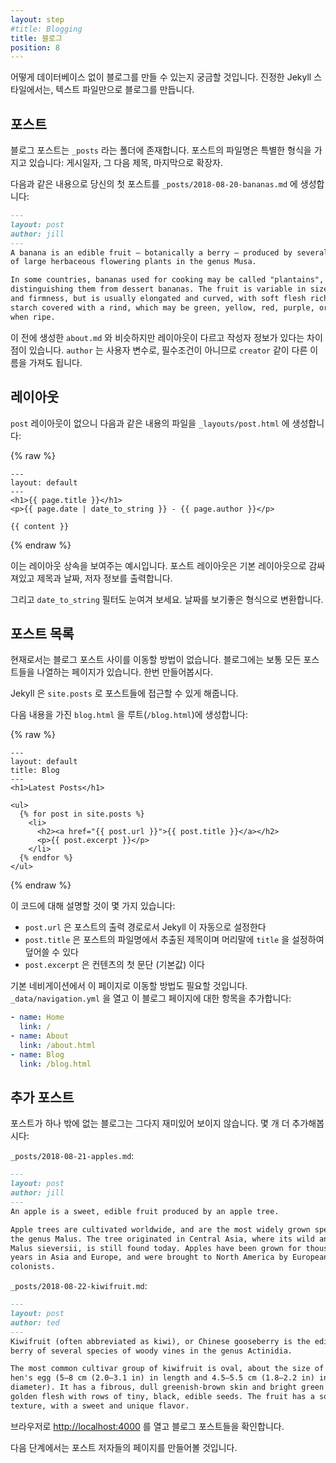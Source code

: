 ```yaml
---
layout: step
#title: Blogging
title: 블로그
position: 8
---
```

<!--
You might be wondering how you can have a blog without a database. In true
Jekyll style, blogging is powered by text files only.
-->
어떻게 데이터베이스 없이 블로그를 만들 수 있는지 궁금할 것입니다. 진정한
Jekyll 스타일에서는, 텍스트 파일만으로 블로그를 만듭니다.

<!--
## Posts
-->
## 포스트

<!--
Blog posts live in a folder called `_posts`. The filename for posts have a
special format: the publish date, then a title, followed by an extension.
-->
블로그 포스트는 `_posts` 라는 폴더에 존재합니다. 포스트의 파일명은 특별한
형식을 가지고 있습니다: 게시일자, 그 다음 제목, 마지막으로 확장자.

<!--
Create your first post at `_posts/2018-08-20-bananas.md` with the
following content:
-->
다음과 같은 내용으로 당신의 첫 포스트를 `_posts/2018-08-20-bananas.md` 에
생성합니다:

```markdown
---
layout: post
author: jill
---
A banana is an edible fruit – botanically a berry – produced by several kinds
of large herbaceous flowering plants in the genus Musa.

In some countries, bananas used for cooking may be called "plantains",
distinguishing them from dessert bananas. The fruit is variable in size, color,
and firmness, but is usually elongated and curved, with soft flesh rich in
starch covered with a rind, which may be green, yellow, red, purple, or brown
when ripe.
```

<!--
This is like the `about.md` you created before except it has an author and
a different layout. `author` is a custom variable, it's not required and could
have been named something like `creator`.
-->
이 전에 생성한 `about.md` 와 비슷하지만 레이아웃이 다르고 작성자 정보가 있다는
차이점이 있습니다. `author` 는 사용자 변수로, 필수조건이 아니므로 `creator` 같이
다른 이름을 가져도 됩니다.

<!--
## Layout
-->
## 레이아웃

<!--
The `post` layout doesn't exist so you'll need to create it at
`_layouts/post.html` with the following content:
-->
`post` 레이아웃이 없으니 다음과 같은 내용의 파일을
`_layouts/post.html` 에 생성합니다:

{% raw %}
```liquid
---
layout: default
---
<h1>{{ page.title }}</h1>
<p>{{ page.date | date_to_string }} - {{ page.author }}</p>

{{ content }}
```
{% endraw %}

<!--
This is an example of layout inheritance. The post layout outputs the title,
date, author and content body which is wrapped by the default layout.
-->
이는 레이아웃 상속을 보여주는 예시입니다. 포스트 레이아웃은 기본 레이아웃으로
감싸져있고 제목과 날짜, 저자 정보를 출력합니다.

<!--
Also note the `date_to_string` filter, this formats a date into a nicer format.
-->
그리고 `date_to_string` 필터도 눈여겨 보세요. 날짜를 보기좋은 형식으로 변환합니다.

<!--
## List posts
-->
## 포스트 목록

<!--
There's currently no way to navigate to the blog post. Typically a blog has a
page which lists all the posts, let's do that next.
-->
현재로서는 블로그 포스트 사이를 이동할 방법이 없습니다. 블로그에는 보통 모든
포스트들을 나열하는 페이지가 있습니다. 한번 만들어봅시다.

<!--
Jekyll makes posts available at `site.posts`.
-->
Jekyll 은 `site.posts` 로 포스트들에 접근할 수 있게 해줍니다.

<!--
Create `blog.html` in your root (`/blog.html`) with the following content:
-->
다음 내용을 가진 `blog.html` 을 루트(`/blog.html`)에 생성합니다:

{% raw %}
```liquid
---
layout: default
title: Blog
---
<h1>Latest Posts</h1>

<ul>
  {% for post in site.posts %}
    <li>
      <h2><a href="{{ post.url }}">{{ post.title }}</a></h2>
      <p>{{ post.excerpt }}</p>
    </li>
  {% endfor %}
</ul>
```
{% endraw %}

<!--
There's a few things to note with this code:
-->
이 코드에 대해 설명할 것이 몇 가지 있습니다:

<!--
* `post.url` is automatically set by Jekyll to the output path of the post
* `post.title` is pulled from the post filename and can be overridden by
setting `title` in front matter
* `post.excerpt` is the first paragraph of content by default
-->
* `post.url` 은 포스트의 출력 경로로서 Jekyll 이 자동으로 설정한다
* `post.title` 은 포스트의 파일명에서 추출된 제목이며 머리말에 `title` 을
설정하여 덮어쓸 수 있다
* `post.excerpt` 은 컨텐츠의 첫 문단 (기본값) 이다

<!--
You also need a way to navigate to this page through the main navigation. Open
`_data/navigation.yml` and add an entry for the blog page:
-->
기본 네비게이션에서 이 페이지로 이동할 방법도 필요할 것입니다.
`_data/navigation.yml` 을 열고 이 블로그 페이지에 대한 항목을 추가합니다:

```yaml
- name: Home
  link: /
- name: About
  link: /about.html
- name: Blog
  link: /blog.html
```

<!--
## More posts
-->
## 추가 포스트

<!--
A blog isn't very exciting with a single post. Add a few more:
-->
포스트가 하나 밖에 없는 블로그는 그다지 재미있어 보이지 않습니다. 몇 개 더 추가해봅시다:

`_posts/2018-08-21-apples.md`:

```markdown
---
layout: post
author: jill
---
An apple is a sweet, edible fruit produced by an apple tree.

Apple trees are cultivated worldwide, and are the most widely grown species in
the genus Malus. The tree originated in Central Asia, where its wild ancestor,
Malus sieversii, is still found today. Apples have been grown for thousands of
years in Asia and Europe, and were brought to North America by European
colonists.
```

`_posts/2018-08-22-kiwifruit.md`:

```markdown
---
layout: post
author: ted
---
Kiwifruit (often abbreviated as kiwi), or Chinese gooseberry is the edible
berry of several species of woody vines in the genus Actinidia.

The most common cultivar group of kiwifruit is oval, about the size of a large
hen's egg (5–8 cm (2.0–3.1 in) in length and 4.5–5.5 cm (1.8–2.2 in) in
diameter). It has a fibrous, dull greenish-brown skin and bright green or
golden flesh with rows of tiny, black, edible seeds. The fruit has a soft
texture, with a sweet and unique flavor.
```

<!--
Open <a href="http://localhost:4000" target="_blank" data-proofer-ignore>http://localhost:4000</a>
and have a look through your blog posts.
-->
브라우저로 <a href="http://localhost:4000" target="_blank" data-proofer-ignore>http://localhost:4000</a>
를 열고 블로그 포스트들을 확인합니다.

<!--
Next we'll focus on creating a page for each post author.
-->
다음 단계에서는 포스트 저자들의 페이지를 만들어볼 것입니다.
